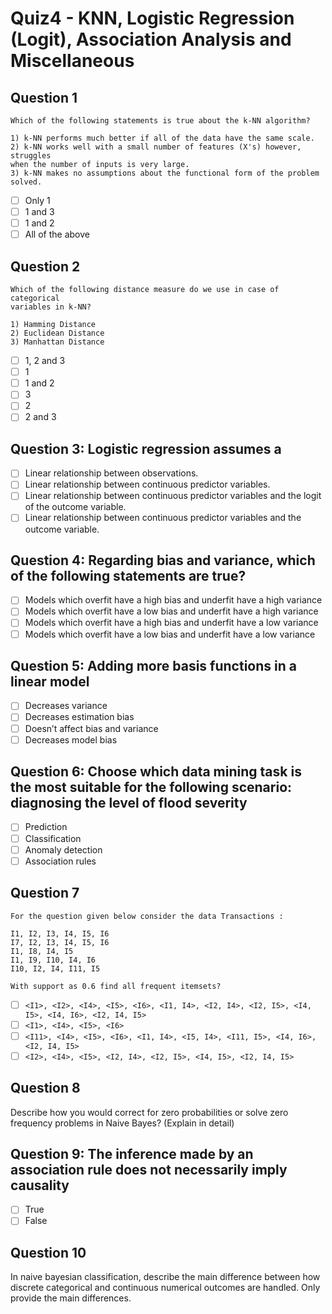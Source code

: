 # Quiz4 - KNN, Logistic Regression (Logit), Association Analysis and Miscellaneous

## Question 1

    Which of the following statements is true about the k-NN algorithm?

    1) k-NN performs much better if all of the data have the same scale.
    2) k-NN works well with a small number of features (X's) however, struggles
    when the number of inputs is very large.
    3) k-NN makes no assumptions about the functional form of the problem solved.

- [ ] Only 1
- [ ] 1 and 3
- [ ] 1 and 2
- [ ] All of the above

## Question 2

    Which of the following distance measure do we use in case of categorical
    variables in k-NN?

    1) Hamming Distance
    2) Euclidean Distance
    3) Manhattan Distance

- [ ] 1, 2 and 3
- [ ] 1
- [ ] 1 and 2
- [ ] 3
- [ ] 2
- [ ] 2 and 3

## Question 3: Logistic regression assumes a

- [ ] Linear relationship between observations.
- [ ] Linear relationship between continuous predictor variables.
- [ ] Linear relationship between continuous predictor variables and the logit of the outcome variable.
- [ ] Linear relationship between continuous predictor variables and the outcome variable.

## Question 4: Regarding bias and variance, which of the following statements are true?

- [ ] Models which overfit have a high bias and underfit have a high variance
- [ ] Models which overfit have a low bias and underfit have a high variance
- [ ] Models which overfit have a high bias and underfit have a low variance
- [ ] Models which overfit have a low bias and underfit have a low variance

## Question 5: Adding more basis functions in a linear model

- [ ] Decreases variance
- [ ] Decreases estimation bias
- [ ] Doesn’t affect bias and variance
- [ ] Decreases model bias

## Question 6: Choose which data mining task is the most suitable for the following scenario: diagnosing the level of flood severity

- [ ] Prediction
- [ ] Classification
- [ ] Anomaly detection
- [ ] Association rules

## Question 7

    For the question given below consider the data Transactions :

    I1, I2, I3, I4, I5, I6
    I7, I2, I3, I4, I5, I6
    I1, I8, I4, I5
    I1, I9, I10, I4, I6
    I10, I2, I4, I11, I5

    With support as 0.6 find all frequent itemsets?

- [ ] `<I1>, <I2>, <I4>, <I5>, <I6>, <I1, I4>, <I2, I4>, <I2, I5>, <I4, I5>, <I4, I6>, <I2, I4, I5>`
- [ ] `<I1>, <I4>, <I5>, <I6>`
- [ ] `<I11>, <I4>, <I5>, <I6>, <I1, I4>, <I5, I4>, <I11, I5>, <I4, I6>, <I2, I4, I5>`
- [ ] `<I2>, <I4>, <I5>, <I2, I4>, <I2, I5>, <I4, I5>, <I2, I4, I5>`

## Question 8

Describe how you would correct for zero probabilities or solve zero frequency
problems in Naive Bayes? (Explain in detail)

## Question 9: The inference made by an association rule does not necessarily imply causality

- [ ] True
- [ ] False

## Question 10

In naive bayesian classification, describe the main difference between how
discrete categorical and continuous numerical outcomes are handled.
Only provide the main differences.
